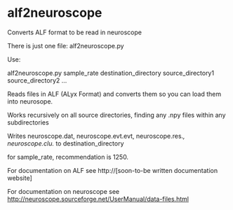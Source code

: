 # alf2neuroscope

Converts ALF format to be read in neuroscope

There is just one file: alf2neuroscope.py

Use:

alf2neuroscope.py sample_rate destination_directory source_directory1 source_directory2 ...

Reads files in ALF (ALyx Format) and converts them so you can load them into neurosope.

Works recursively on all source directories, finding any .npy files within any subdirectories

Writes neuroscope.dat, neuroscope.evt.evt, neuroscope.res.*, neuroscope.clu.* to destination_directory


for sample_rate, recommendation is 1250.


For documentation on ALF see http://[soon-to-be written documentation website]

For documentation on neuroscope see http://neuroscope.sourceforge.net/UserManual/data-files.html
